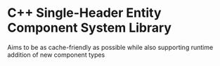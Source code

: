 # C++ Single-Header Entity Component System Library
Aims to be as cache-friendly as possible while also supporting runtime addition of new component types
